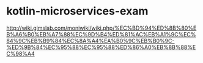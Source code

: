 # kotlin-microservices-exam
http://wiki.gimslab.com/moniwiki/wiki.php/%EC%BD%94%ED%8B%80%EB%A6%B0%EB%A7%88%EC%9D%B4%ED%81%AC%EB%A1%9C%EC%84%9C%EB%B9%84%EC%8A%A4%EA%B0%9C%EB%B0%9C-%ED%9B%84%EC%95%88%EC%95%88%ED%86%A0%EB%8B%88%EC%98%A4
